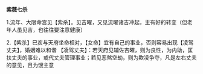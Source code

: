 **紫薇七杀**

1.流年、大限命宫见【紫杀】。见吉曜，又见流曜诸吉冲起，主有好的转变（但老年人虽见吉，也往往要注意健康）

2.【紫杀】巳亥与天府坐命相对，【女命】宜有自己的事业，否则容易出现【凌驾丈夫】，婚姻难以和谐
    【凌驾丈夫】：若天府见辅佐吉曜，则为良性，为内助，匡扶丈夫的事业，或代丈夫管理事业；若见恶煞空劫，则为欺凌争夺，凡是左右丈夫的意见，且为馊主意